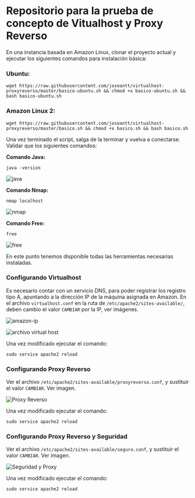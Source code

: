 # Repositorio para la prueba de concepto de Vitualhost y Proxy Reverso

En una instancia basada en Amazon Linux, clonar el proyecto actual y ejecutar los siguientes comandos para instalación básica:

### Ubuntu:

`
wget https://raw.githubusercontent.com/joseantt/virtualhost-proxyreverso/master/basico-ubuntu.sh && chmod +x basico-ubuntu.sh && bash basico-ubuntu.sh
`

### Amazon Linux 2:
`
wget https://raw.githubusercontent.com/joseantt/virtualhost-proxyreverso/master/basico.sh && chmod +x basico.sh && bash basico.sh
`

Una vez terminado el script, salga de la terminar y vuelva a conectarse. Validar que los siguientes comandos:

**Comando Java:**

`
java -version
`

![java](imagenes/java.png)

**Comando Nmap:**

`
nmap localhost
`

![nmap](imagenes/nmap.png)

**Comando Free:**

`
free 
`

![free](imagenes/free.png)

En este punto tenemos disponible todas las herramientas necesarias instaladas.

### **Configurando Virtualhost**

Es necesario contar con un servicio DNS, para poder registrar los registro tipo A, 
apuntando a la dirección IP de la máquina asignada en Amazon. En el archivo ``virtualhost.conf`` 
en la ruta de ``/etc/apache2/sites-available/``, deben cambio el valor ``CAMBIAR`` por la IP, ver imágenes.

![amazon-ip](imagenes/ip-amazo.png)

![archivo virtual host](imagenes/virtualhost.png)

Una vez modificado ejecutar el comando: 
```
sudo service apache2 reload
```

### **Configurando Proxy Reverso**

Ver el archivo ``/etc/apache2/sites-available/proxyreverso.conf``, y sustituir el valor ``CAMBIAR``. Ver imagen.

![Proxy Reverso](imagenes/proxyreverso.png)

Una vez modificado ejecutar el comando:
```
sudo service apache2 reload
```

### **Configurando Proxy Reverso y Seguridad**

Ver el archivo ``/etc/apache2/sites-available/seguro.conf``, y sustituir el valor ``CAMBIAR``. Ver imagen.

![Seguridad y Proxy](imagenes/seguridad.png)

Una vez modificado ejecutar el comando:
```
sudo service apache2 reload
```

